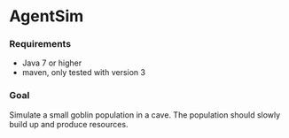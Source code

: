 AgentSim
========

### Requirements
* Java 7 or higher
* maven, only tested with version 3

### Goal
Simulate a small goblin population in a cave. The population should slowly build up and produce resources.
